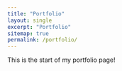 ```yaml
---
title: "Portfolio"
layout: single
excerpt: "Portfolio"
sitemap: true
permalink: /portfolio/
---
```


This is the start of my portfolio page!
